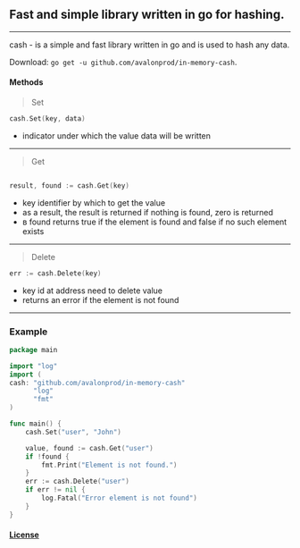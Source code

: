 ## Fast and simple library written in go for hashing.
___
cash - is a simple and fast library written in go and is used to hash any data.

Download: `go get -u github.com/avalonprod/in-memory-cash`.

#### Methods
> Set 
```go
cash.Set(key, data)
```
+ indicator under which the value data will be written
___
> Get

```go

result, found := cash.Get(key)
```
+ key identifier by which to get the value
+ as a result, the result is returned if nothing is found, zero is returned
+ в found returns true if the element is found and false if no such element exists
___
> Delete
```go
err := cash.Delete(key)
```
+ key id at address need to delete value
+ returns an error if the element is not found
___

### Example

```go
package main

import "log"
import (
cash: "github.com/avalonprod/in-memory-cash"
      "log"
      "fmt"
)

func main() {
	cash.Set("user", "John")

	value, found := cash.Get("user")
	if !found {
		fmt.Print("Element is not found.")
	}
	err := cash.Delete("user")
	if err != nil {
		log.Fatal("Error element is not found")
	}
}
```
#### <a href="https://github.com/avalonprod/in-memory-cash/blob/main/LICENSE">License</a> 
